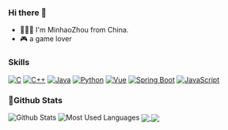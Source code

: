 ### Hi there 👋  
- 💁🏻‍♂️ I'm MinhaoZhou from China.  
- 🎮 a game lover  
### Skills  
[![C](https://img.shields.io/badge/C-00599C?style=flat&logo=c&logoColor=white)](https://en.wikipedia.org/wiki/C_(programming_language))
[![C++](https://img.shields.io/badge/C++-00599C?style=flat&logo=c%2B%2B&logoColor=white)](https://en.cppreference.com/w/cpp/)
[![Java](https://img.shields.io/badge/Java-007396?style=flat&logo=java&logoColor=white)](https://www.oracle.com/java/technologies/)
[![Python](https://img.shields.io/badge/Python-3776AB?style=flat&logo=python&logoColor=white)](https://www.python.org/)
[![Vue](https://img.shields.io/badge/Vue-4FC08D?style=flat&logo=vue.js&logoColor=white)](https://vuejs.org/)
[![Spring Boot](https://img.shields.io/badge/Spring_Boot-6DB33F?style=flat&logo=spring-boot&logoColor=white)](https://spring.io/projects/spring-boot)
[![JavaScript](https://img.shields.io/badge/JavaScript-F7DF1E?style=flat&logo=javascript&logoColor=black)](https://developer.mozilla.org/en-US/docs/Web/JavaScript)  
### 🌟Github Stats  
![Github Stats](https://github-readme-stats.vercel.app/api?username=Zmh-Freedom&show_icons=true&theme=radical&count_private=true&)
![Most Used Languages](https://github-readme-stats.vercel.app/api/top-langs/?username=Zmh-Freedom&theme=radical&layout=compact)
<a href="https://github.com/anuraghazra/github-readme-stats">
  <img align="center" src="https://github-readme-stats.vercel.app/api/pin/?username=Zmh-Freedom&repo=github-readme-stats" />
</a>
<a href="https://github.com/anuraghazra/convoychat">
  <img align="center" src="https://github-readme-stats.vercel.app/api/pin/?username=Zmh-Freedom&repo=convoychat" />
</a>
<!--
**Zmh-Freedom/Zmh-Freedom** is a ✨ _special_ ✨ repository because its `README.md` (this file) appears on your GitHub profile.

Here are some ideas to get you started:

- 🔭 I’m currently working on ...
- 🌱 I’m currently learning ...
- 👯 I’m looking to collaborate on ...
- 🤔 I’m looking for help with ...
- 💬 Ask me about ...
- 📫 How to reach me: ...
- 😄 Pronouns: ...
- ⚡ Fun fact: ...
-->

